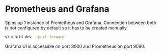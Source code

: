 # Prometheus and Grafana

Spins up 1 instance of Prometheus and Grafana. Connection between both is not configured by default so it has to be created manually.

```sh
skaffold dev --port-forward
```

Grafana UI is accessible on port 3000 and Prometheus on port 9090.